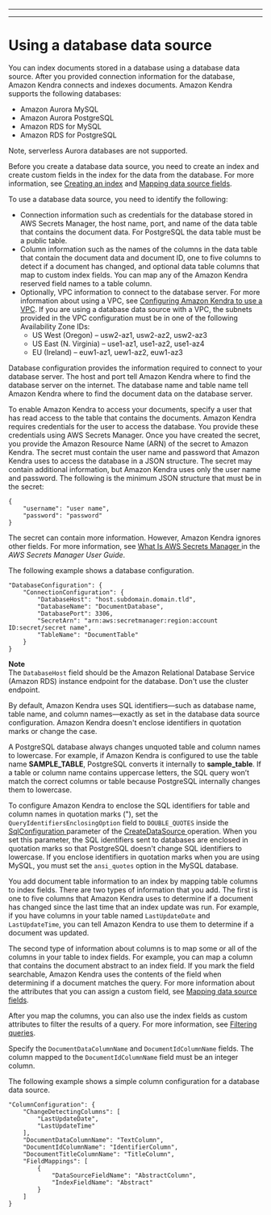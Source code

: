 --------

--------

# Using a database data source<a name="data-source-database"></a>

You can index documents stored in a database using a database data source\. After you provided connection information for the database, Amazon Kendra connects and indexes documents\. Amazon Kendra supports the following databases:
+ Amazon Aurora MySQL
+ Amazon Aurora PostgreSQL
+ Amazon RDS for MySQL
+ Amazon RDS for PostgreSQL

Note, serverless Aurora databases are not supported\.

Before you create a database data source, you need to create an index and create custom fields in the index for the data from the database\. For more information, see [Creating an index](create-index.md) and [Mapping data source fields](field-mapping.md)\.

To use a database data source, you need to identify the following:
+  Connection information such as credentials for the database stored in AWS Secrets Manager, the host name, port, and name of the data table that contains the document data\. For PostgreSQL the data table must be a public table\.
+ Column information such as the names of the columns in the data table that contain the document data and document ID, one to five columns to detect if a document has changed, and optional data table columns that map to custom index fields\. You can map any of the Amazon Kendra reserved field names to a table column\. 
+ Optionally, VPC information to connect to the database server\. For more information about using a VPC, see [Configuring Amazon Kendra to use a VPC](vpc-configuration.md)\. If you are using a database data source with a VPC, the subnets provided in the VPC configuration must be in one of the following Availability Zone IDs:
  + US West \(Oregon\) – usw2\-az1, usw2\-az2, usw2\-az3
  + US East \(N\. Virginia\) – use1\-az1, use1\-az2, use1\-az4
  + EU \(Ireland\) – euw1\-az1, uew1\-az2, euw1\-az3

Database configuration provides the information required to connect to your database server\. The host and port tell Amazon Kendra where to find the database server on the internet\. The database name and table name tell Amazon Kendra where to find the document data on the database server\.

To enable Amazon Kendra to access your documents, specify a user that has read access to the table that contains the documents\. Amazon Kendra requires credentials for the user to access the database\. You provide these credentials using AWS Secrets Manager\. Once you have created the secret, you provide the Amazon Resource Name \(ARN\) of the secret to Amazon Kendra\. The secret must contain the user name and password that Amazon Kendra uses to access the database in a JSON structure\. The secret may contain additional information, but Amazon Kendra uses only the user name and password\. The following is the minimum JSON structure that must be in the secret:

```
{
    "username": "user name",
    "password": "password"
}
```

The secret can contain more information\. However, Amazon Kendra ignores other fields\. For more information, see [ What Is AWS Secrets Manager ](https://docs.aws.amazon.com/secretsmanager/latest/userguide/intro.html) in the *AWS Secrets Manager User Guide*\.

The following example shows a database configuration\.

```
"DatabaseConfiguration": {
    "ConnectionConfiguration": {
        "DatabaseHost": "host.subdomain.domain.tld",
        "DatabaseName": "DocumentDatabase",
        "DatabasePort": 3306,
        "SecretArn": "arn:aws:secretmanager:region:account ID:secret/secret name",
        "TableName": "DocumentTable"
    }
}
```

**Note**  
The `DatabaseHost` field should be the Amazon Relational Database Service \(Amazon RDS\) instance endpoint for the database\. Don't use the cluster endpoint\.

By default, Amazon Kendra uses SQL identifiers—such as database name, table name, and column names—exactly as set in the database data source configuration\. Amazon Kendra doesn't enclose identifiers in quotation marks or change the case\.

A PostgreSQL database always changes unquoted table and column names to lowercase\. For example, if Amazon Kendra is configured to use the table name **SAMPLE\_TABLE**, PostgreSQL converts it internally to **sample\_table**\. If a table or column name contains uppercase letters, the SQL query won’t match the correct columns or table because PostgreSQL internally changes them to lowercase\.

To configure Amazon Kendra to enclose the SQL identifiers for table and column names in quotation marks \("\), set the `QueryIdentifiersEnclosingOption` field to `DOUBLE_QUOTES` inside the[ SqlConfiguration ](API_SqlConfiguration.md) parameter of the [ CreateDataSource ](API_CreateDataSource.md) operation\. When you set this parameter, the SQL identifiers sent to databases are enclosed in quotation marks so that PostgreSQL doesn't change SQL identifiers to lowercase\. If you enclose identifiers in quotation marks when you are using MySQL, you must set the `ansi_quotes` option in the MySQL database\.

You add document table information to an index by mapping table columns to index fields\. There are two types of information that you add\. The first is one to five columns that Amazon Kendra uses to determine if a document has changed since the last time that an index update was run\. For example, if you have columns in your table named `LastUpdateDate` and `LastUpdateTime`, you can tell Amazon Kendra to use them to determine if a document was updated\.

The second type of information about columns is to map some or all of the columns in your table to index fields\. For example, you can map a column that contains the document abstract to an index field\. If you mark the field searchable, Amazon Kendra uses the contents of the field when determining if a document matches the query\. For more information about the attributes that you can assign a custom field, see [Mapping data source fields](field-mapping.md)\. 

After you map the columns, you can also use the index fields as custom attributes to filter the results of a query\. For more information, see [Filtering queries](filtering.md)\.

Specify the `DocumentDataColumnName` and `DocumentIdColumnName` fields\. The column mapped to the `DocumentIdColumnName` field must be an integer column\.

The following example shows a simple column configuration for a database data source\.

```
"ColumnConfiguration": {
    "ChangeDetectingColumns": [
        "LastUpdateDate",
        "LastUpdateTime"
    ],
    "DocumentDataColumnName": "TextColumn",
    "DocumentIdColumnName": "IdentifierColumn",
    "DocoumentTitleColumnName": "TitleColumn",
    "FieldMappings": [
        {
            "DataSourceFieldName": "AbstractColumn",
            "IndexFieldName": "Abstract"
        }
    ]
}
```